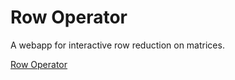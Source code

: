 # Row Operator
A webapp for interactive row reduction on matrices.

[Row Operator](https://christopherchudzicki.github.io/row-operator/)